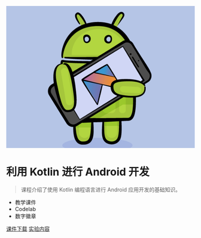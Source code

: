 <!-- _coverpage.md -->

![logo](AndroidKotlin.png)

# 利用 Kotlin 进行 Android 开发

> 课程介绍了使用 Kotlin 编程语言进行 Android 应用开发的基础知识。

- 教学课件
- Codelab
- 数字徽章

[课件下载](https://github.com/walkman617/AndroidDevKotlin)
[实验内容](https://g.co/android/student)
